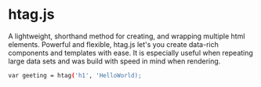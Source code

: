 # htag.js
A lightweight, shorthand method for creating, and wrapping multiple html elements. Powerful and flexible, htag.js let's you create data-rich components and templates with ease. It is especially useful when repeating large data sets and was build with speed in mind when rendering.

```sh
var geeting = htag('h1', 'HelloWorld);
```
